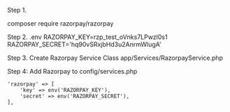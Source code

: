 Step 1.

composer require razorpay/razorpay


Step 2.
.env
RAZORPAY_KEY=rzp_test_oVnks7LPwzl0s1
RAZORPAY_SECRET='hq90vSRxjbHd3u2AnrmWlugA'

Step 3.
 Create Razorpay Service Class
app/Services/RazorpayService.php

Step 4: 
Add Razorpay to config/services.php

    'razorpay' => [
        'key' => env('RAZORPAY_KEY'),
        'secret' => env('RAZORPAY_SECRET'),
    ],

